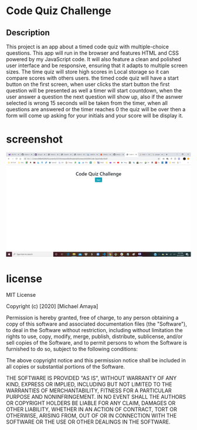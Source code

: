 # Code Quiz Challenge
## Description
This project is an app about a timed code quiz with multiple-choice questions. This app will run in the browser and features HTML and CSS powered by my JavaScript code. It will also feature a clean and polished user interface and be responsive, ensuring that it adapts to multiple screen sizes. The time quiz will store high scores in Local storage so it can compare scores with others users.
the timed code quiz will have a start button on the first screen, when user clicks the start button the first question will be presented as well a timer will start countdown, when the user answer a question the next question will show up, also if the asnwer selected is wrong 15 seconds will be taken from the timer, when all questions are answered or the timer reaches 0 the quiz will be over then a form will come up asking for your initials and your score will be display it. 
# screenshot 
<img src ="/assets/images/2020-06-17(5).png">





# license
MIT License

Copyright (c) [2020] [Michael Amaya]

Permission is hereby granted, free of charge, to any person obtaining a copy
of this software and associated documentation files (the "Software"), to deal
in the Software without restriction, including without limitation the rights
to use, copy, modify, merge, publish, distribute, sublicense, and/or sell
copies of the Software, and to permit persons to whom the Software is
furnished to do so, subject to the following conditions:

The above copyright notice and this permission notice shall be included in all
copies or substantial portions of the Software.

THE SOFTWARE IS PROVIDED "AS IS", WITHOUT WARRANTY OF ANY KIND, EXPRESS OR
IMPLIED, INCLUDING BUT NOT LIMITED TO THE WARRANTIES OF MERCHANTABILITY,
FITNESS FOR A PARTICULAR PURPOSE AND NONINFRINGEMENT. IN NO EVENT SHALL THE
AUTHORS OR COPYRIGHT HOLDERS BE LIABLE FOR ANY CLAIM, DAMAGES OR OTHER
LIABILITY, WHETHER IN AN ACTION OF CONTRACT, TORT OR OTHERWISE, ARISING FROM,
OUT OF OR IN CONNECTION WITH THE SOFTWARE OR THE USE OR OTHER DEALINGS IN THE
SOFTWARE.